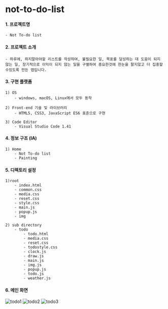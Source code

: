 # not-to-do-list

#### 1. 프로젝트명

    - Not To-do list
    
#### 2. 프로젝트 소개

    - 하루에, 하지말아야할 리스트를 작성하여, 불필요한 일, 목표를 달성하는 데 도움이 되지 않는 일, 장기적으로 이익이 되지 않는 일을 구별하여 중요한것에 한눈을 팔지않고 더 집중할수있도록 만든 앱입니다.

#### 3. 구현 플랫폼 

    1) OS
        - windows, macOS, Linux에서 모두 동작 

    2) Front-end 기술 및 라이브러리  
        - HTML5, CSS3, JavaScript ES6 표준으로 구현 

    3) Code Editor
        - Visual Studio Code 1.41

#### 4. 정보 구조 (IA) 

    1) Home
        - Not To-do list
        - Painting

#### 5. 디렉토리 설정

    1)root
        - index.html
        - common.css
        - media.css
        - reset.css
        - style.css
        - main.js
        - popup.js
        - img

    2) sub directory
        - todo
            - todo.html
            - media.css
            - reset.css
            - todostyle.css
            - clock.js
            - draw.js
            - main.js
            - img.js
            - popup.js
            - todo.js
            - weather.js

#### 6. 메인 화면
![todo1](https://user-images.githubusercontent.com/69961780/117787060-118e5d00-b281-11eb-8ab0-f393625bc220.gif)
![todo2](https://user-images.githubusercontent.com/69961780/117787081-1521e400-b281-11eb-99c4-e17d251014a0.gif)
![todo3](https://user-images.githubusercontent.com/69961780/117787085-16531100-b281-11eb-98d6-af8f572c1657.gif)

